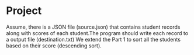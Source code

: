 # Project
Assume, there is a JSON file (source.json) that contains student records along with scores of each student.The program should write each record to a output file (destination.txt) We extend the Part 1 to  sort all the students based on their score (descending sort).
